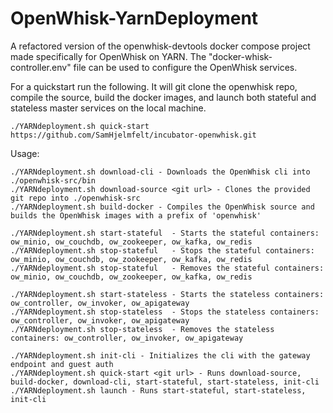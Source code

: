 # OpenWhisk-YarnDeployment

A refactored version of the openwhisk-devtools docker compose project made specifically for OpenWhisk on YARN. The "docker-whisk-controller.env" file can be used to configure the OpenWhisk services.

For a quickstart run the following. It will git clone the openwhisk repo, compile the source, build the docker images, and launch both stateful and stateless master services on the local machine.
```
./YARNdeployment.sh quick-start https://github.com/SamHjelmfelt/incubator-openwhisk.git
```

Usage:
```
./YARNdeployment.sh download-cli - Downloads the OpenWhisk cli into ./openwhisk-src/bin
./YARNdeployment.sh download-source <git url> - Clones the provided git repo into ./openwhisk-src
./YARNdeployment.sh build-docker - Compiles the OpenWhisk source and builds the OpenWhisk images with a prefix of 'openwhisk'

./YARNdeployment.sh start-stateful  - Starts the stateful containers:   ow_minio, ow_couchdb, ow_zookeeper, ow_kafka, ow_redis
./YARNdeployment.sh stop-stateful   - Stops the stateful containers:    ow_minio, ow_couchdb, ow_zookeeper, ow_kafka, ow_redis
./YARNdeployment.sh stop-stateful   - Removes the stateful containers:  ow_minio, ow_couchdb, ow_zookeeper, ow_kafka, ow_redis

./YARNdeployment.sh start-stateless - Starts the stateless containers:  ow_controller, ow_invoker, ow_apigateway
./YARNdeployment.sh stop-stateless  - Stops the stateless containers:   ow_controller, ow_invoker, ow_apigateway
./YARNdeployment.sh stop-stateless  - Removes the stateless containers: ow_controller, ow_invoker, ow_apigateway

./YARNdeployment.sh init-cli - Initializes the cli with the gateway endpoint and guest auth
./YARNdeployment.sh quick-start <git url> - Runs download-source, build-docker, download-cli, start-stateful, start-stateless, init-cli
./YARNdeployment.sh launch - Runs start-stateful, start-stateless, init-cli
```
